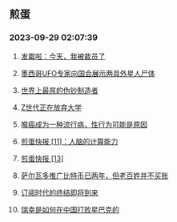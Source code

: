 ## 煎蛋 
### 2023-09-29 02:07:39

1. [发霉啦：今天，我被裁员了](http://jandan.net/p/114178)

2. [墨西哥UFO专家向国会展示两具外星人尸体](http://jandan.net/p/114204)

3. [世界上最屌的伪钞制造者](http://jandan.net/p/114209)

4. [Z世代正在放弃大学](http://jandan.net/p/114177)

5. [喉癌成为一种流行病，性行为可能是原因](http://jandan.net/p/114231)

6. [煎蛋快报 [11]：人脑的计算能力](http://jandan.net/p/114183)

7. [煎蛋快报 [13]](http://jandan.net/p/114214)

8. [萨尔瓦多推广比特币已两年，但老百姓并不买账](http://jandan.net/p/114176)

9. [订阅时代的终结即将到来](http://jandan.net/p/114189)

10. [瑞幸是如何在中国打败星巴克的](http://jandan.net/p/114200)

